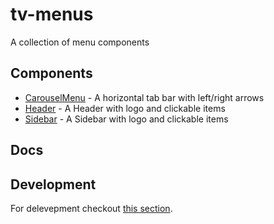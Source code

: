 # tv-menus

A collection of menu components
## Components

- [CarouselMenu]() - A horizontal tab bar with left/right arrows
- [Header]() - A Header with logo and clickable items
- [Sidebar]() - A Sidebar with logo and clickable items

## Docs


## Development
For delevepment checkout [this section](https://github.com/shareThevelopment/tv-handbook/Development).